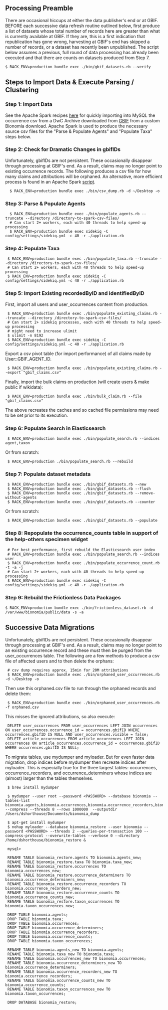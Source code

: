 ## Processing Preamble

There are occasional hiccups at either the data publisher's end or at GBIF. BEFORE each successive data refresh routine outlined below, first produce a list of datasets whose total number of records here are greater than what is currently available at GBIF. If they are, this is a first indication that republication has gone wrong, harvesting at GBIF's end has skipped a number of records, or a dataset has recently been unpublished. The script below assumes a previous, full round of data processing has already been executed and that there are counts on datasets produced from Step 7.

    $ RACK_ENV=production bundle exec ./bin/gbif_datasets.rb --verify

## Steps to Import Data & Execute Parsing / Clustering

### Step 1:  Import Data

See the Apache Spark recipes [here](spark.md) for quickly importing into MySQL the occurrence csv from a DwC Archive downloaded from [GBIF](https://www.gbif.org) from a custom Bionomia download. Apache Spark is used to produce the necessary source csv files for the "Parse & Populate Agents" and "Populate Taxa" steps below.

### Step 2: Check for Dramatic Changes in gbifIDs

Unfortunately, gbifIDs are not persistent. These occasionally disappear through processing at GBIF's end. As a result, claims may no longer point to existing occurrence records. The following produces a csv file for how many claims and attributions will be orphaned. An alternative, more efficient process is found in an Apache Spark [script](spark.md).

      $ RACK_ENV=production bundle exec ./bin/csv_dump.rb -d ~/Desktop -o

### Step 3: Parse & Populate Agents

      $ RACK_ENV=production bundle exec ./bin/populate_agents.rb --truncate --directory /directory-to-spark-csv-files/
      # Can start 2+ workers, each with 40 threads to help speed-up processing
      $ RACK_ENV=production bundle exec sidekiq -C config/settings/sidekiq.yml -c 40 -r ./application.rb

### Step 4: Populate Taxa

     $ RACK_ENV=production bundle exec ./bin/populate_taxa.rb --truncate --directory /directory-to-spark-csv-files/
     # Can start 2+ workers, each with 40 threads to help speed-up processing
     $ RACK_ENV=production bundle exec sidekiq -C config/settings/sidekiq.yml -c 40 -r ./application.rb

### Step 5: Import Existing recordedByID and identifiedByID

First, import all users and user_occurrences content from production.

     $ RACK_ENV=production bundle exec ./bin/populate_existing_claims.rb --truncate --directory /directory-to-spark-csv-files/
     # Can start 2+ sidekiq processes, each with 40 threads to help speed-up processing
     # might need to increase ulimit
     $ ulimit -n 8192
     $ RACK_ENV=production bundle exec sidekiq -C config/settings/sidekiq.yml -c 40 -r ./application.rb

Export a csv pivot table (for import performance) of all claims made by User::GBIF_AGENT_ID.

     $ RACK_ENV=production bundle exec ./bin/populate_existing_claims.rb --export "gbif_claims.csv"

Finally, import the bulk claims on production (will create users & make public if wikidata):

     $ RACK_ENV=production bundle exec ./bin/bulk_claim.rb --file "gbif_claims.csv"

The above recreates the caches and so cached file permissions may need to be set prior to its execution.

### Step 6: Populate Search in Elasticsearch

     $ RACK_ENV=production bundle exec ./bin/populate_search.rb --indices agent,taxon

Or from scratch:

     $ RACK_ENV=production ./bin/populate_search.rb --rebuild

### Step 7: Populate dataset metadata

     $ RACK_ENV=production bundle exec ./bin/gbif_datasets.rb --new
     $ RACK_ENV=production bundle exec ./bin/gbif_datasets.rb --flush
     $ RACK_ENV=production bundle exec ./bin/gbif_datasets.rb --remove-without-agents
     $ RACK_ENV=production bundle exec ./bin/gbif_datasets.rb --counter

Or from scratch:

     $ RACK_ENV=production bundle exec ./bin/gbif_datasets.rb --populate

### Step 8: Repopulate the occurrence_counts table in support of the help-others specimen widget

     # For best performance, first rebuild the Elasticsearch user index
     # RACK_ENV=production bundle exec ./bin/populate_search.rb --indices user
     $ RACK_ENV=production bundle exec ./bin/populate_occurrence_count.rb -t -a -j
     # Can start 2+ workers, each with 40 threads to help speed-up processing
     $ RACK_ENV=production bundle exec sidekiq -C config/settings/sidekiq.yml -c 40 -r ./application.rb

### Step 9: Rebuild the Frictionless Data Packages

    $ RACK_ENV=production bundle exec ./bin/frictionless_dataset.rb -d /var/www/bionomia/public/data -s -a

## Successive Data Migrations

Unfortunately, gbifIDs are not persistent. These occasionally disappear through processing at GBIF's end. As a result, claims may no longer point to an existing occurrence record and these must then be purged from the user_occurrences table. The following are a few methods to produce a csv file of affected users and to then delete the orphans:

     # csv dump requires approx. 15min for 20M attributions
     $ RACK_ENV=production bundle exec ./bin/orphaned_user_occurrences.rb -d ~/Desktop -o

Then use this orphaned.csv file to run through the orphaned records and delete them:

     $ RACK_ENV=production bundle exec ./bin/orphaned_user_occurrences.rb -f orphaned.csv

This misses the ignored attributions, so also execute:

     DELETE user_occurrences FROM user_occurrences LEFT JOIN occurrences ON user_occurrences.occurrence_id = occurrences.gbifID WHERE occurrences.gbifID IS NULL AND user_occurrences.visible = false;
     DELETE article_occurrences FROM article_occurrences LEFT JOIN occurrences ON article_occurrences.occurrence_id = occurrences.gbifID WHERE occurrences.gbifID IS NULL;

To migrate tables, use mydumper and myloader. But for even faster data migration, drop indices before mydumper then recreate indices after myloader. This is especially true for the three largest tables: occurrences, occurrence_recorders, and occurrence_determiners whose indices are (almost) larger than the tables themselves.

     $ brew install mydumper

     $ mydumper --user root --password <PASSWORD> --database bionomia --tables-list bionomia.agents,bionomia.occurrences,bionomia.occurrence_recorders,bionomia.occurrence_determiners,bionomia.occurrence_counts,bionomia.taxa,bionomia.taxon_occurrences --compress --threads 8 --rows 1000000  --outputdir /Users/dshorthouse/Documents/bionomia_dump

     $ apt-get install mydumper
     $ nohup myloader --database bionomia_restore --user bionomia --password <PASSWORD> --threads 2 --queries-per-transaction 100 --compress-protocol --overwrite-tables --verbose 0 --directory /home/dshorthouse/bionomia_restore &

     mysql>

     RENAME TABLE bionomia_restore.agents TO bionomia.agents_new;
     RENAME TABLE bionomia_restore.taxa TO bionomia.taxa_new;
     RENAME TABLE bionomia_restore.occurrences TO bionomia.occurrences_new;
     RENAME TABLE bionomia_restore.occurrence_determiners TO bionomia.occurrence_determiners_new;
     RENAME TABLE bionomia_restore.occurrence_recorders TO bionomia.occurrence_recorders_new;
     RENAME TABLE bionomia_restore.occurrence_counts TO bionomia.occurrence_counts_new;
     RENAME TABLE bionomia_restore.taxon_occurrences TO bionomia.taxon_occurrences_new;

     DROP TABLE bionomia.agents;
     DROP TABLE bionomia.taxa;
     DROP TABLE bionomia.occurrences;
     DROP TABLE bionomia.occurrence_determiners;
     DROP TABLE bionomia.occurrence_recorders;
     DROP TABLE bionomia.occurrence_counts;
     DROP TABLE bionomia.taxon_occurrences;

     RENAME TABLE bionomia.agents_new TO bionomia.agents;
     RENAME TABLE bionomia.taxa_new TO bionomia.taxa;
     RENAME TABLE bionomia.occurrences_new TO bionomia.occurrences;
     RENAME TABLE bionomia.occurrence_determiners_new TO bionomia.occurrence_determiners;
     RENAME TABLE bionomia.occurrence_recorders_new TO bionomia.occurrence_recorders;
     RENAME TABLE bionomia.occurrence_counts_new TO bionomia.occurrence_counts;
     RENAME TABLE bionomia.taxon_occurrences_new TO bionomia.taxon_occurrences;

     DROP DATABASE bionomia_restore;